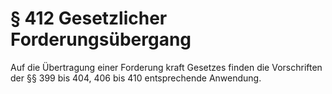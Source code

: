 # § 412 Gesetzlicher Forderungsübergang
Auf die Übertragung einer Forderung kraft Gesetzes finden die Vorschriften der §§ 399 bis 404, 406 bis 410 entsprechende Anwendung.